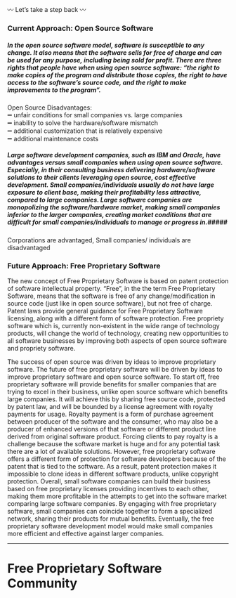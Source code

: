 :wavy_dash: Let’s take a step back :wavy_dash:

### Current Approach: Open Source Software 
##### In the open source software model, software is susceptible to any change. It also means that the software sells for free of charge and can be used for any purpose, including being sold for profit. There are three rights that people have when using open source software: “the right to make copies of the program and distribute those copies, the right to have access to the software’s source code, and the right to make improvements to the program”. #####
  
Open Source Disadvantages:  
:heavy_minus_sign: unfair conditions for small companies vs. large companies  
:heavy_minus_sign: inability to solve the hardware/software mismatch  
:heavy_minus_sign: additional customization that is relatively expensive  
:heavy_minus_sign: additional maintenance costs  

##### Large software development companies, such as IBM and Oracle, have advantages versus small companies when using open source software. Especially, in their consulting business delivering hardware/software solutions to their clients leveraging open source, cost effective development. Small companies/individuals usually do not have large exposure to client base, making their profitability less attractive, compared to large companies. Large software companies are monopolizing the software/hardware market, making small companies inferior to the larger companies, creating market conditions that are difficult for small companies/individuals to manage or progress in.#####

Corporations are advantaged, Small companies/ individuals are disadvantaged

### Future Approach: Free Proprietary Software 
The new concept of Free Proprietary Software is based on patent protection of software intellectual property. “Free”, in the the term Free Proprietary Software, means that the software is free of any change/modification in source code (just like in open source software), but not free of charge. Patent laws provide general guidance for Free Proprietary Software licensing, along with a different form of software protection. Free propriety software which is, currently non-existent in the wide range of technology products, will change the world of technology, creating new opportunities to all software businesses by improving both aspects of open source software and propriety software. 

The success of open source was driven by ideas to improve proprietary software. The future of free proprietary software will be driven by ideas to improve proprietary software and open source software. To start off, free proprietary software will provide benefits for smaller companies that are trying to excel in their business, unlike open source software which benefits large companies. It will achieve this by sharing free source code, protected by patent law, and will be bounded by a license agreement with royalty payments for usage. Royalty payment is a form of purchase agreement between producer of the software and the consumer, who may also be a producer of enhanced versions of that software or different product line derived from original software product. Forcing clients to pay royalty is a challenge because the software market is huge and for any potential task there are a lot of available solutions. However, free proprietary software offers a different form of protection for software developers because of the patent that is tied to the software. As a result, patent protection makes it impossible to clone ideas in different software products, unlike copyright protection. Overall, small software companies can build their business based on free proprietary licenses providing incentives to each other, making them more profitable in the attempts to get into the software market comparing large software companies. By engaging with free proprietary software, small companies can coincide together to form a specialized network, sharing their products for mutual benefits. Eventually, the free proprietary software development model would make small companies more efficient and effective against larger companies. 


***
# Free Proprietary Software Community
